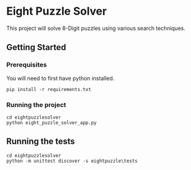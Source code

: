 # Eight Puzzle Solver

This project will solve 8-Digit puzzles using various search techniques.

## Getting Started

### Prerequisites

You will need to first have python installed.

```
pip install -r requirements.txt
```

### Running the project

```
cd eightpuzzlesolver
python eight_puzzle_solver_app.py
```

## Running the tests

```
cd eightpuzzlesolver
python -m unittest discover -s eightpuzzle\tests
```
